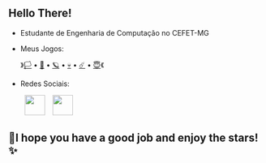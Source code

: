## Hello There!
* Estudante de Engenharia de Computação no CEFET-MG

* Meus Jogos:

    》[🏳](https://www.roblox.com/pt/games/4603577741/Battle-of-the-Flag) • [🩻](https://scratch.mit.edu/projects/570229997/) • [🪐](https://gx.games/pt-br/games/bgomis/project-space/) • [💀](https://gx.games/pt-br/games/hl1wzo/skeleton-hunt/) • [☄️](https://gx.games/pt-br/games/fvbx9w/project-space-ufo-barriers/) • [😇](https://gx.games/pt-br/games/t3sii3/santo-quiz/)《

* Redes Sociais:
<div>
&nbsp;&nbsp;&nbsp;&nbsp;&nbsp;&nbsp;&nbsp;&nbsp;<a href="https://www.instagram.com/rafa_16.dev/" target="_blank"><img height="40" width="40" src="https://upload.wikimedia.org/wikipedia/commons/2/28/Instagram_logo.png"></a>
&nbsp;&nbsp; <a href="https://www.linkedin.com/in/rafael-alves-faria-0a4028359/" target="_blank"><img height="40" width="40" src="https://img.icons8.com/m_rounded/512/FFFFFF/linkedin.png"></a>
   
</div>

## 💫I hope you have a good job and enjoy the stars!✨
